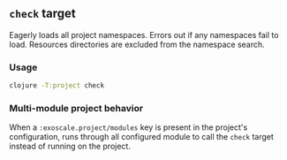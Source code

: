 ## `check` target

Eagerly loads all project namespaces. Errors out if any namespaces
fail to load. Resources directories are excluded from the namespace
search.

### Usage

```bash
clojure -T:project check
```

### Multi-module project behavior

When a `:exoscale.project/modules` key is present in the project's
configuration, runs through all configured module to call the
`check` target instead of running on the project.

